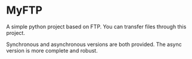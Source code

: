 # MyFTP

A simple python project based on FTP. You can transfer files through this project.

Synchronous and asynchronous versions are both provided. The async version is more complete and robust.
